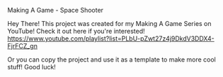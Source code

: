 Making A Game - Space Shooter

Hey There! This project was created for my Making A Game Series on YouTube! Check it out here if you're interested!
https://www.youtube.com/playlist?list=PLbU-pZwt27z4j9DkdV3DDX4-FjrFCZ_gn

Or you can copy the project and use it as a template to make more cool stuff! Good luck!
